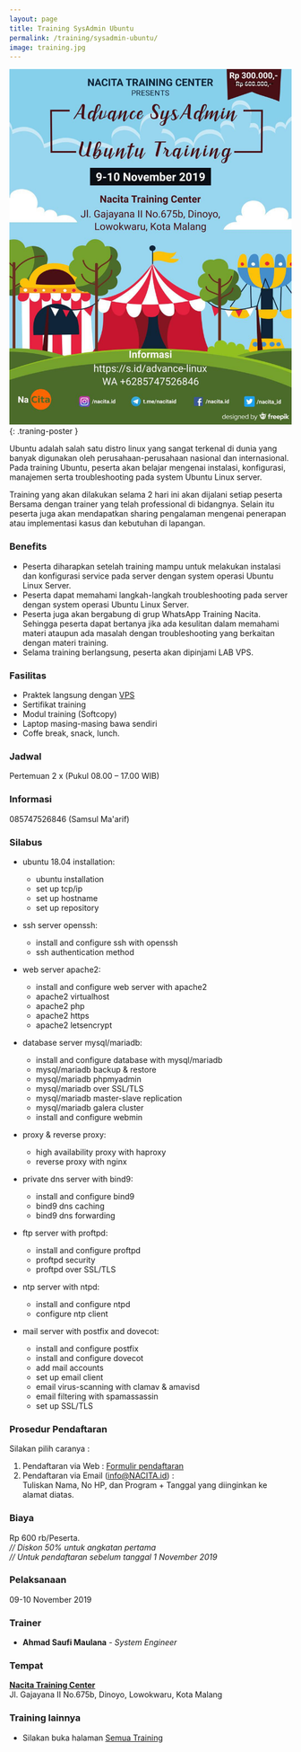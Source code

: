 ```yaml
---
layout: page
title: Training SysAdmin Ubuntu
permalink: /training/sysadmin-ubuntu/
image: training.jpg
---
```


![Poster SysAdmin Ubuntu](/img/linux-advance-ubuntu-training-1.jpg "Poster SysAdmin Ubuntu"){: .traning-poster }

Ubuntu adalah salah satu distro linux yang sangat terkenal di dunia yang banyak digunakan oleh perusahaan-perusahaan nasional dan internasional. Pada training Ubuntu, peserta akan belajar mengenai instalasi, konfigurasi, manajemen serta troubleshooting pada system Ubuntu Linux server.

Training yang akan dilakukan selama 2 hari ini akan dijalani setiap peserta Bersama dengan trainer yang telah professional di bidangnya. Selain itu peserta juga akan mendapatkan sharing pengalaman mengenai penerapan atau implementasi kasus dan kebutuhan di lapangan.

### Benefits
- Peserta diharapkan setelah training mampu untuk melakukan instalasi dan konfigurasi service pada server dengan system operasi Ubuntu Linux Server.
- Peserta dapat memahami langkah-langkah troubleshooting pada server dengan system operasi Ubuntu Linux Server.
- Peserta juga akan bergabung di grup WhatsApp Training Nacita. Sehingga peserta dapat bertanya jika ada kesulitan dalam memahami materi ataupun ada masalah dengan troubleshooting yang berkaitan dengan materi training.
- Selama training berlangsung, peserta akan dipinjami LAB VPS.

### Fasilitas
- Praktek langsung dengan [VPS](https://id.wikipedia.org/wiki/VPS)
- Sertifikat training
- Modul training (Softcopy)
- Laptop masing-masing bawa sendiri
- Coffe break, snack, lunch.

### Jadwal
Pertemuan 2 x (Pukul 08.00 – 17.00 WIB)

### Informasi
085747526846 (Samsul Ma'arif)

### Silabus
- ubuntu 18.04 installation:
  - ubuntu installation
  - set up tcp/ip
  - set up hostname
  - set up repository

- ssh server openssh:
  - install and configure ssh with openssh
  - ssh authentication method

- web server apache2:
  - install and configure web server with apache2
  - apache2 virtualhost
  - apache2 php
  - apache2 https
  - apache2 letsencrypt

- database server mysql/mariadb:
  - install and configure database with mysql/mariadb
  - mysql/mariadb backup & restore
  - mysql/mariadb phpmyadmin
  - mysql/mariadb over SSL/TLS
  - mysql/mariadb master-slave replication
  - mysql/mariadb galera cluster
  - install and configure webmin

- proxy & reverse proxy:
  - high availability proxy with haproxy
  - reverse proxy with nginx

- private dns server with bind9:
  - install and configure bind9
  - bind9 dns caching
  - bind9 dns forwarding

- ftp server with proftpd:
  - install and configure proftpd
  - proftpd security
  - proftpd over SSL/TLS

- ntp server with ntpd:
  - install and configure ntpd
  - configure ntp client

- mail server with postfix and dovecot:
  - install and configure postfix
  - install and configure dovecot
  - add mail accounts
  - set up email client
  - email virus-scanning with clamav & amavisd
  - email filtering with spamassassin
  - set up SSL/TLS

### Prosedur Pendaftaran
Silakan pilih caranya :
1. Pendaftaran via Web : [Formulir pendaftaran](https://docs.google.com/forms/d/e/1FAIpQLSeTW8VX5_q5D9BQ8TrcPyFhJBPcG2F-yP2l2xh4hagdbo81gA/viewform)
2. Pendaftaran via Email (info@NACITA.id) :<br>
   Tuliskan Nama, No HP, dan Program + Tanggal yang diinginkan ke alamat diatas.


### Biaya
Rp 600 rb/Peserta.<br>
*// Diskon 50% untuk angkatan pertama*<br>
*// Untuk pendaftaran sebelum tanggal 1 November 2019*

### Pelaksanaan
09-10 November 2019

### Trainer
- **Ahmad Saufi Maulana** - *System Engineer*

### Tempat
[**Nacita Training Center**](https://s.id/NacitaMalang)<br>
Jl. Gajayana II No.675b, Dinoyo, Lowokwaru, Kota Malang

### Training lainnya
- Silakan buka halaman [Semua Training](/training/)
